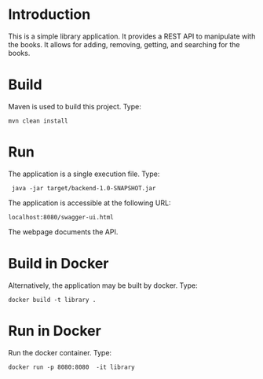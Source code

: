 # Introduction

This is a simple library application. It provides a REST API
to manipulate with the books. It allows for adding, removing,
getting, and searching for the books. 

# Build

Maven is used to build this project. Type: 
```
mvn clean install
```

# Run

The application is a single execution file. Type: 
```
 java -jar target/backend-1.0-SNAPSHOT.jar
```

The application is accessible at the following URL:

```
localhost:8080/swagger-ui.html
```

The webpage documents the API. 

# Build in Docker

Alternatively, the application may be built by docker. Type:
```
docker build -t library .
```

# Run in Docker

Run the docker container. Type: 
```
docker run -p 8080:8080  -it library 
```
